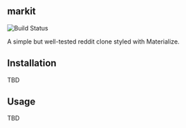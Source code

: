 ## markit

![Build Status](https://travis-ci.org/TIY-ATL-ROR-2016-Feb/markit.svg?branch=master)

A simple but well-tested reddit clone
styled with Materialize.

## Installation

TBD

## Usage

TBD
